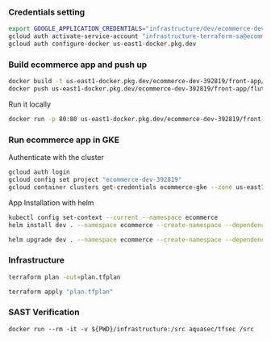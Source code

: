 ### Credentials setting

```bash
export GOOGLE_APPLICATION_CREDENTIALS="infrastructure/dev/ecommerce-dev-392819-dde10994963d.json"
gcloud auth activate-service-account "infrastructure-terraform-sa@ecommerce-dev-392819.iam.gserviceaccount.com" --key-file=$GOOGLE_APPLICATION_CREDENTIALS
gcloud auth configure-docker us-east1-docker.pkg.dev
```

### Build ecommerce app and push up

```bash
docker build -t us-east1-docker.pkg.dev/ecommerce-dev-392819/front-app/flutter-app:0.0.4 .
docker push us-east1-docker.pkg.dev/ecommerce-dev-392819/front-app/flutter-app:0.0.4
```

Run it locally

```bash
docker run -p 80:80 us-east1-docker.pkg.dev/ecommerce-dev-392819/front-app/flutter-app:0.0.1
```

### Run ecommerce app in GKE

Authenticate with the cluster

```bash
gcloud auth login
gcloud config set project "ecommerce-dev-392819"
gcloud container clusters get-credentials ecommerce-gke --zone us-east1
```

App Installation with helm

```bash 
kubectl config set-context --current --namespace ecommerce
helm install dev . --namespace ecommerce --create-namespace --dependency-update --wait --debug
``` 

```bash 
helm upgrade dev . --namespace ecommerce --create-namespace --dependency-update --wait --debug
```

### Infrastructure

```bash
terraform plan -out=plan.tfplan
```

```bash
terraform apply "plan.tfplan"
```

### SAST Verification

```shell
docker run --rm -it -v ${PWD}/infrastructure:/src aquasec/tfsec /src
```